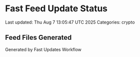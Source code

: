# Fast Feed Update Status
Last updated: Thu Aug  7 13:05:47 UTC 2025
Categories: crypto

## Feed Files Generated

Generated by Fast Updates Workflow
